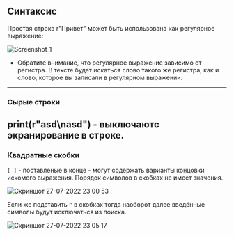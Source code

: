 ## Синтаксис
Простая строка r"Привет" может быть использована как регулярное выражение:

![Screenshot_1](https://user-images.githubusercontent.com/84935915/181355238-4e146d60-50c7-4681-99f8-425880e75bd2.png)
- Обратите внимание, что регулярное выражение зависимо от регистра. В тексте будет искаться слово такого же регистра, как и слово, которое вы записали в регулярном выражении.
---
### Сырые строки
print(r"asd\nasd") - выключаютс экранирование в строке.
---
### Квадратные скобки
`[ ]` - поставленые в конце - могут содержать варианты концовки искомого выражения. Порядок символов в скобках не имеет значения.

![Скриншот 27-07-2022 23 00 53](https://user-images.githubusercontent.com/84935915/181361446-8bd4e80d-94de-44da-8c2e-2dc3469d97c0.png)

Если же подставить `^` в скобках тогда наоборот далее введённые символы будут исключаться из поиска.

![Скриншот 27-07-2022 23 05 17](https://user-images.githubusercontent.com/84935915/181362204-c0c7f6b9-a1ce-4851-ab25-2abb13773929.png)
